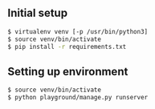 ## Initial setup
```sh
$ virtualenv venv [-p /usr/bin/python3]
$ source venv/bin/activate
$ pip install -r requirements.txt
```

## Setting up environment
```sh
$ source venv/bin/activate
$ python playground/manage.py runserver
```
